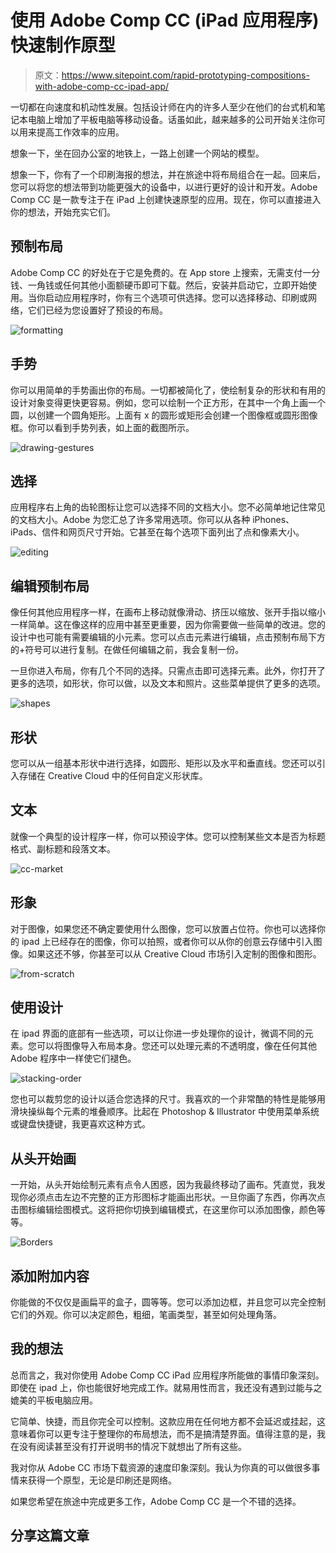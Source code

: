# 使用 Adobe Comp CC (iPad 应用程序)快速制作原型

> 原文：<https://www.sitepoint.com/rapid-prototyping-compositions-with-adobe-comp-cc-ipad-app/>

一切都在向速度和机动性发展。包括设计师在内的许多人至少在他们的台式机和笔记本电脑上增加了平板电脑等移动设备。话虽如此，越来越多的公司开始关注你可以用来提高工作效率的应用。

想象一下，坐在回办公室的地铁上，一路上创建一个网站的模型。

想象一下，你有了一个印刷海报的想法，并在旅途中将布局组合在一起。回来后，您可以将您的想法带到功能更强大的设备中，以进行更好的设计和开发。Adobe Comp CC 是一款专注于在 iPad 上创建快速原型的应用。现在，你可以直接进入你的想法，开始充实它们。

## 预制布局

Adobe Comp CC 的好处在于它是免费的。在 App store 上搜索，无需支付一分钱、一角钱或任何其他小面额硬币即可下载。然后，安装并启动它，立即开始使用。当你启动应用程序时，你有三个选项可供选择。您可以选择移动、印刷或网络，它们已经为您设置好了预设的布局。

![formatting](img/bb3196f71eb3d6db35aa7920d4d251ce.png)

## 手势

你可以用简单的手势画出你的布局。一切都被简化了，使绘制复杂的形状和有用的设计对象变得更快更容易。例如，您可以绘制一个正方形，在其中一个角上画一个圆，以创建一个圆角矩形。上面有 x 的圆形或矩形会创建一个图像框或圆形图像框。你可以看到手势列表，如上面的截图所示。

![drawing-gestures](img/da2972287fc48b57ae92068256d8ef55.png)

## 选择

应用程序右上角的齿轮图标让您可以选择不同的文档大小。您不必简单地记住常见的文档大小。Adobe 为您汇总了许多常用选项。你可以从各种 iPhones、iPads、信件和网页尺寸开始。它甚至在每个选项下面列出了点和像素大小。

![editing](img/478e6c2a2fff613e5167e5e887ba20dc.png)

## 编辑预制布局

像任何其他应用程序一样，在画布上移动就像滑动、挤压以缩放、张开手指以缩小一样简单。这在像这样的应用中甚至更重要，因为你需要做一些简单的改进。您的设计中也可能有需要编辑的小元素。您可以点击元素进行编辑，点击预制布局下方的+符号可以进行复制。在做任何编辑之前，我会复制一份。

一旦你进入布局，你有几个不同的选择。只需点击即可选择元素。此外，你打开了更多的选项，如形状，你可以做，以及文本和照片。这些菜单提供了更多的选项。

![shapes](img/988642ad663c537c180314a58adfe6d6.png)

## 形状

您可以从一组基本形状中进行选择，如圆形、矩形以及水平和垂直线。您还可以引入存储在 Creative Cloud 中的任何自定义形状库。

## 文本

就像一个典型的设计程序一样，你可以预设字体。您可以控制某些文本是否为标题格式、副标题和段落文本。

![cc-market](img/f913c63f01cba129f1653b453da11279.png)

## 形象

对于图像，如果您还不确定要使用什么图像，您可以放置占位符。你也可以选择你的 ipad 上已经存在的图像，你可以拍照，或者你可以从你的创意云存储中引入图像。如果这还不够，你甚至可以从 Creative Cloud 市场引入定制的图像和图形。

![from-scratch](img/1aab550ffd58eda7cc984760e531356c.png)

## 使用设计

在 ipad 界面的底部有一些选项，可以让你进一步处理你的设计，微调不同的元素。您可以将图像导入布局本身。您还可以处理元素的不透明度，像在任何其他 Adobe 程序中一样使它们褪色。

![stacking-order](img/09ad7450bb29db80e6140314c4a2e38e.png)

您也可以裁剪您的设计以适合您选择的尺寸。我喜欢的一个非常酷的特性是能够用滑块操纵每个元素的堆叠顺序。比起在 Photoshop & Illustrator 中使用菜单系统或键盘快捷键，我更喜欢这种方式。

## 从头开始画

一开始，从头开始绘制元素有点令人困惑，因为我最终移动了画布。凭直觉，我发现你必须点击左边不完整的正方形图标才能画出形状。一旦你画了东西，你再次点击图标编辑绘图模式。这将把你切换到编辑模式，在这里你可以添加图像，颜色等等。

![Borders](img/9b21fa619efc93025b71500f43efb7ac.png)

## 添加附加内容

你能做的不仅仅是画扁平的盒子，圆等等。您可以添加边框，并且您可以完全控制它们的外观。你可以决定颜色，粗细，笔画类型，甚至如何处理角落。

## 我的想法

总而言之，我对你使用 Adobe Comp CC iPad 应用程序所能做的事情印象深刻。即使在 ipad 上，你也能很好地完成工作。就易用性而言，我还没有遇到过能与之媲美的平板电脑应用。

它简单、快捷，而且你完全可以控制。这款应用在任何地方都不会延迟或挂起，这意味着你可以更专注于整理你的布局想法，而不是搞清楚界面。值得注意的是，我在没有阅读甚至没有打开说明书的情况下就想出了所有这些。

我对你从 Adobe CC 市场下载资源的速度印象深刻。我认为你真的可以做很多事情来获得一个原型，无论是印刷还是网络。

如果您希望在旅途中完成更多工作，Adobe Comp CC 是一个不错的选择。

## 分享这篇文章